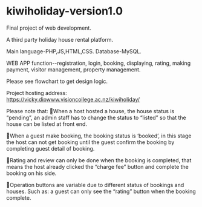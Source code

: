 # kiwiholiday-version1.0
Final project of web development.

A third party holiday house rental platform.

Main language-PHP,JS,HTML,CSS.
Database-MySQL.

WEB APP function--registration, login, booking, displaying, rating, making payment, visitor management, property management.

Please see flowchart to get design logic.

Project hosting address:
https://vicky.dipwww.visioncollege.ac.nz/kiwiholiday/

Please note that:
When a host hosted a house, the house status is “pending”, an admin staff has to change the status to “listed” so that the house can be listed at front end.

When a guest make booking, the booking status is ‘booked’, in this stage the host can not get booking until the guest confirm the booking by completing guest detail of booking.

Rating and review can only be done when the booking is completed, that means the host already clicked the “charge fee” button and complete the booking on his side.

Operation buttons are variable due to different status of bookings and houses. Such as: a guest can only see the “rating” button when the booking complete. 
